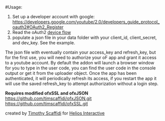 #Usage:
1. Set up a developer account with google: https://developers.google.com/youtube/2.0/developers_guide_protocol_oauth2#OAuth2_Register
2. Read the oAuth2 [device flow](https://developers.google.com/youtube/2.0/developers_guide_protocol_oauth2#OAuth2_Devices_Flow)
3. populate a json file in your data folder with your client_id, client_secret, and dev_key. See the example.

The json file with eventually contain your access_key and refresh_key, but for the first use, you will need to authorize your oF app and grant it access to a youtube account. By default the addon will launch a browser window for you to type in the user code, you can find the user code in the console output or get it from the uploader object.
Once the app has been authenticated, it will periodically refresh its access, if you restart the app it will use the saved refresh_key to attempt authorization without a login step.

**Requires modified ofxSSL and ofxJSON**
https://github.com/timscaffidi/ofxJSON.git
https://github.com/timscaffidi/ofxSSL.git

created by [Timothy Scaffidi](https://github.com/timscaffidi) for [Helios Interactive](https://github.com/heliosinteractive)